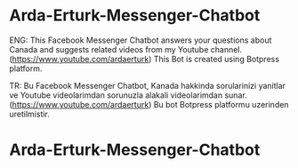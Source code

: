 # Arda-Erturk-Messenger-Chatbot

ENG:
This Facebook Messenger Chatbot answers your questions about Canada and suggests related videos from my Youtube channel. (https://www.youtube.com/ardaerturk) This Bot is created using Botpress platform.

TR:
Bu Facebook Messenger Chatbot, Kanada hakkinda sorularinizi yanitlar ve Youtube videolarimdan sorunuzla alakali videolarimdan sunar. (https://www.youtube.com/ardaerturk) Bu bot Botpress platformu uzerinden uretilmistir.
# Arda-Erturk-Messenger-Chatbot

